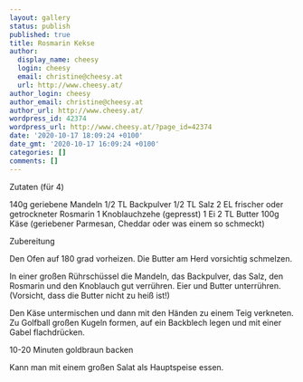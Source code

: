 ```yaml
---
layout: gallery
status: publish
published: true
title: Rosmarin Kekse
author:
  display_name: cheesy
  login: cheesy
  email: christine@cheesy.at
  url: http://www.cheesy.at/
author_login: cheesy
author_email: christine@cheesy.at
author_url: http://www.cheesy.at/
wordpress_id: 42374
wordpress_url: http://www.cheesy.at/?page_id=42374
date: '2020-10-17 18:09:24 +0100'
date_gmt: '2020-10-17 16:09:24 +0100'
categories: []
comments: []
---
```

<!-- wp:paragraph -->
Zutaten (für 4)
<!-- /wp:paragraph -->
<!-- wp:paragraph -->
140g geriebene Mandeln
1/2 TL Backpulver
1/2 TL Salz
2 EL frischer oder getrockneter Rosmarin
1 Knoblauchzehe (gepresst)
1 Ei
2 TL Butter
100g Käse (geriebener Parmesan, Cheddar oder was einem so schmeckt)
<!-- /wp:paragraph -->
<!-- wp:paragraph -->
Zubereitung
<!-- /wp:paragraph -->
<!-- wp:paragraph -->
Den Ofen auf 180 grad vorheizen. Die Butter am Herd vorsichtig schmelzen.
<!-- /wp:paragraph -->
<!-- wp:paragraph -->
In einer großen Rührschüssel die Mandeln, das Backpulver, das Salz, den Rosmarin und den Knoblauch gut verrühren. Eier und Butter unterrühren. (Vorsicht, dass die Butter nicht zu heiß ist!)
<!-- /wp:paragraph -->
<!-- wp:paragraph -->
Den Käse untermischen und dann mit den Händen zu einem Teig verkneten. Zu Golfball großen Kugeln formen, auf ein Backblech legen und mit einer Gabel flachdrücken.
<!-- /wp:paragraph -->
<!-- wp:paragraph -->
10-20 Minuten goldbraun backen
<!-- /wp:paragraph -->
<!-- wp:paragraph -->
Kann man mit einem großen Salat als Hauptspeise essen.
<!-- /wp:paragraph -->
<!-- wp:image {"id":42375} -->
<figure class="wp-block-image"><img src="{% link _rezepte/vorspeisen-und-suppen/aus-dem-ofen/rosmarin-kekse/Rosmarin-Kekse-1.jpg %}" alt="" class="wp-image-42375"></figure>
<!-- /wp:image -->
